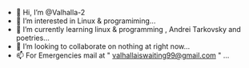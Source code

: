 - 👋 Hi, I’m @Valhalla-2
- 👀 I’m interested in Linux & programiming...
- 🌱 I’m currently learning  linux & programming , Andrei Tarkovsky and poetries...
- 💞️ I’m looking to collaborate on nothing at right now...
- 📫 For Emergencies mail at " valhallaiswaiting99@gmail.com " ...

<!---
Valhalla-2/Valhalla-2 is a ✨ special ✨ repository because its `README.md` (this file) appears on your GitHub profile.
You can click the Preview link to take a look at your changes.
--->
